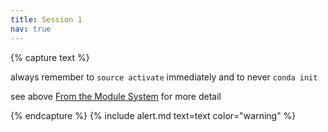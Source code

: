 ```yaml
---
title: Session 1
nav: true
--- 
```



{% capture text %}

always remember to ```source activate``` immediately and to never ```conda init```

see above [From the Module System](#from-the-module-system) for more detail

{% endcapture %}
{% include alert.md text=text color="warning" %}
